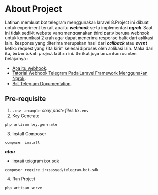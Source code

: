 # About Project

Latihan membuat bot telegram menggunakan laravel 8.Project ini dibuat untuk experiment terkait apa itu ***webhook*** serta implementasi ***ngrok***. Saat ini tidak sedikit website yang menggunakan third party berupa webhook untuk komunikasi 2 arah agar dapat menerima response balik dari aplikasi lain. Response yang diterima merupakan hasil dari ***callback*** atau ***event*** ketika request yang kita kirim selesai diproses oleh aplikasi lain. Maka dari itu, terbentuklah project latihan ini. Berikut juga tercantum sumber belajarnya :

- [Apa itu webhook](https://www.niagahoster.co.id/blog/webhook-adalah/).
- [Tutorial Webhook Telegram Pada Laravel Framework Menggunakan Ngrok](https://www.youtube.com/watch?v=PlAEuwjv9Hk&t).
- [Bot Telegram Documentation](https://irazasyed.github.io/telegram-bot-sdk/).

## Pre-requisite

1. `.env .example` *copy paste files to* `.env`
2. Key Generate
```
php artisan key:generate
```
3. Install Composer
```
composer install
```
***atau***

- Install telegram bot sdk
```
composer require irazasyed/telegram-bot-sdk
```

4. Run Project
```
php artisan serve
```

